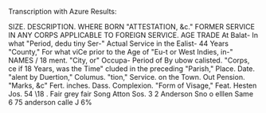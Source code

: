 Transcription with Azure Results:

SIZE. DESCRIPTION. WHERE BORN "ATTESTATION, &c." FORMER SERVICE IN ANY CORPS APPLICABLE TO FOREIGN SERVICE. AGE TRADE At Balat- In what "Period, dedu tiny Ser-" Actual Service in the Ealist- 44 Years "County," For what viCe prior to the Age of "Eu-t or West Indies, in-" NAMES / 18 ment. "City, or" Occupa- Period of By ubow calisted. "Corps, ce if 18 Years, was the Time" cluded in the preceding "Parish," Place. Date. "alent by Duertion," Columus. "tion," Service. on the Town. Out Pension. "Marks, &c" Fert. inches. Dass. Complexion. "Form of Visage," Feat. Hesten Jos. 54 \18 . Fair grey fair Song Atton Sos. 3 2 Anderson Sno o elllen Same 6 75 anderson calle J 6%